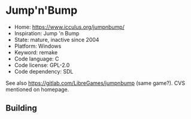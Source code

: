 # Jump'n'Bump

- Home: https://www.icculus.org/jumpnbump/
- Inspiration: Jump 'n Bump
- State: mature, inactive since 2004
- Platform: Windows
- Keyword: remake
- Code language: C
- Code license: GPL-2.0
- Code dependency: SDL

See also https://gitlab.com/LibreGames/jumpnbump (same game?). CVS mentioned on homepage.

## Building
